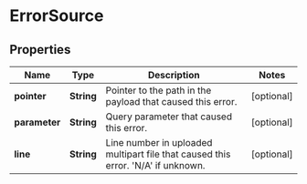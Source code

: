 
# ErrorSource

## Properties
Name | Type | Description | Notes
------------ | ------------- | ------------- | -------------
**pointer** | **String** | Pointer to the path in the payload that caused this error. |  [optional]
**parameter** | **String** | Query parameter that caused this error. |  [optional]
**line** | **String** | Line number in uploaded multipart file that caused this error. &#39;N/A&#39; if unknown. |  [optional]



